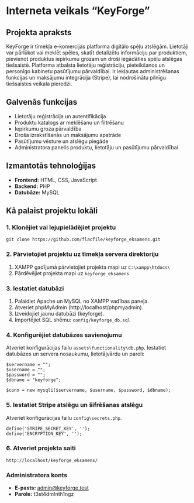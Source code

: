 # Interneta veikals “KeyForge”

## Projekta apraksts
KeyForge ir tīmekļa e-komercijas platforma digitālo spēļu atslēgām. Lietotāji var pārlūkot vai meklēt spēles, skatīt detalizētu informāciju par produktiem, pievienot produktus iepirkumu grozam un droši iegādāties spēļu atslēgas tiešsaistē. Platforma atbalsta lietotāju reģistrāciju, pieteikšanos un personīgo kabinetu pasūtījumu pārvaldībai. Ir iekļautas administrēšanas funkcijas un maksājumu integrācija (Stripe), lai nodrošinātu pilnīgu tiešsaistes veikala pieredzi.

## Galvenās funkcijas
- Lietotāju reģistrācija un autentifikācija
- Produktu katalogs ar meklēšanu un filtrēšanu
- Iepirkumu groza pārvaldība
- Droša izrakstīšanās un maksājumu apstrāde
- Pasūtījumu vēsture un atslēgu piegāde
- Administratora panelis produktu, lietotāju un pasūtījumu pārvaldībai

## Izmantotās tehnoloģijas
- **Frontend:** HTML, CSS, JavaScript
- **Backend:** PHP
- **Datubāze:** MySQL

## Kā palaist projektu lokāli

### 1. Klonējiet vai lejupielādējiet projektu
```
git clone https://github.com/flacfile/keyforge_eksamens.git
```

### 2. Pārvietojiet projektu uz tīmekļa servera direktoriju
1. XAMPP gadījumā pārvietojiet projekta mapi uz `C:\xampp\htdocs\`
2. Pārdēvējiet projekta mapi uz `keyforge_eksamens`

### 3. Iestatiet datubāzi
1. Palaidiet Apache un MySQL no XAMPP vadības paneļa.
2. Atveriet phpMyAdmin (http://localhost/phpmyadmin).
3. Izveidojiet jaunu datubāzi (keyforge).
4. Importējiet SQL shēmu: `config/keyforge_db.sql`

### 4. Konfigurējiet datubāzes savienojumu
Atveriet konfigurācijas failu `assets\functionality\db.php`.
Iestatiet datubāzes un servera nosaukumu, lietotājvārdu un paroli:
```
$servername = "";
$username = "";
$password = "";
$dbname = "keyforge";

$conn = new mysqli($servername, $username, $password, $dbname);
```

### 5. Iestatiet Stripe atslēgu un šifrēšanas atslēgu
Atveriet konfigurācijas failu `config\secrets.php`.
```
define('STRIPE_SECRET_KEY', '');
define('ENCRYPTION_KEY', '');
```

### 6. Atveriet projekta saiti
`http://localhost/keyforge_eksamens/`

### Administratora konts
- **E-pasts:** admin@keyforge.test
- **Parole:** t3st4dm!nth1ngz
